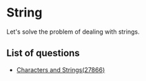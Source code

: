 String
============
Let's solve the problem of dealing with strings.

List of questions
------------

- [Characters and Strings(27866)](https://github.com/yoru4890/coding_test/blob/main/baekjoon/string/27866.md)
